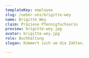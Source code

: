 ```yaml
---
templateKey: employee
slug: /ueber-uns/brigitte-wey
name: Brigitte Wey
claim: Präziese Pfennigfuchserin 
preview: brigitte-wey.jpg
avatar: brigitte-wey.jpg
role: Buchhaltung
slogan: Kümmert sich um die Zahlen.

---
```

